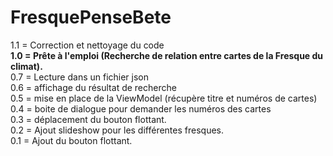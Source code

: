 # FresquePenseBete
1.1 = Correction et nettoyage du code<br>
**1.0 = Prête à l'emploi (Recherche de relation entre cartes de la Fresque du climat).**<br>
0.7 = Lecture dans un fichier json<br>
0.6 = affichage du résultat de recherche<br>
0.5 = mise en place de la ViewModel (récupère titre et numéros de cartes)<br>
0.4 = boite de dialogue pour demander les numéros des cartes<br>
0.3 = déplacement du bouton flottant.<br>
0.2 = Ajout slideshow pour les différentes fresques.<br>
0.1 = Ajout du bouton flottant.<br>
